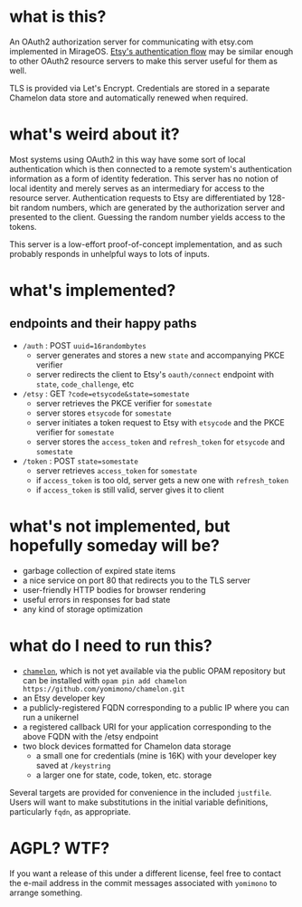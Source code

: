 # what is this?

An OAuth2 authorization server for communicating with etsy.com implemented in MirageOS.  [Etsy's authentication flow](https://developer.etsy.com/documentation/essentials/authentication/) may be similar enough to other OAuth2 resource servers to make this server useful for them as well.

TLS is provided via Let's Encrypt. Credentials are stored in a separate Chamelon data store and automatically renewed when required.

# what's weird about it?

Most systems using OAuth2 in this way have some sort of local authentication which is then connected to a remote system's authentication information as a form of identity federation. This server has no notion of local identity and merely serves as an intermediary for access to the resource server. Authentication requests to Etsy are differentiated by 128-bit random numbers, which are generated by the authorization server and presented to the client.  Guessing the random number yields access to the tokens.

This server is a low-effort proof-of-concept implementation, and as such probably responds in unhelpful ways to lots of inputs.

# what's implemented?

## endpoints and their happy paths

* `/auth` : POST `uuid=16randombytes`
   * server generates and stores a new `state` and accompanying PKCE verifier
   * server redirects the client to Etsy's `oauth/connect` endpoint with `state`, `code_challenge`, etc
* `/etsy` : GET `?code=etsycode&state=somestate`
   * server retrieves the PKCE verifier for `somestate`
   * server stores `etsycode` for `somestate`
   * server initiates a token request to Etsy with `etsycode` and the PKCE verifier for `somestate`
   * server stores the `access_token` and `refresh_token` for `etsycode` and `somestate`
* `/token` : POST `state=somestate`
   * server retrieves `access_token` for `somestate`
   * if `access_token` is too old, server gets a new one with `refresh_token`
   * if `access_token` is still valid, server gives it to client

# what's not implemented, but hopefully someday will be?

* garbage collection of expired state items
* a nice service on port 80 that redirects you to the TLS server
* user-friendly HTTP bodies for browser rendering
* useful errors in responses for bad state
* any kind of storage optimization

# what do I need to run this?

* [`chamelon`](https://github.com/yomimono/chamelon), which is not yet available via the public OPAM repository but can be installed with `opam pin add chamelon https://github.com/yomimono/chamelon.git`
* an Etsy developer key
* a publicly-registered FQDN corresponding to a public IP where you can run a unikernel
* a registered callback URI for your application corresponding to the above FQDN with the /etsy endpoint
* two block devices formatted for Chamelon data storage
	* a small one for credentials (mine is 16K) with your developer key saved at `/keystring`
	* a larger one for state, code, token, etc. storage

Several targets are provided for convenience in the included `justfile`. Users will want to make substitutions in the initial variable definitions, particularly `fqdn`, as appropriate.

# AGPL? WTF?

If you want a release of this under a different license, feel free to contact the e-mail address in the commit messages associated with `yomimono` to arrange something.

